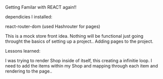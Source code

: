 Getting Familar with REACT again!!

dependicies I installed:

react-router-dom (used Hashrouter for pages)


This is a mock store front idea. Nothing will be functional just going throught the basics of setting up a project.. Adding pages to the project. 


Lessons learned:

I was trying to render Shop inside of itself, this creating a infinitie loop. I need to add the items within my Shop and mapping through each item and rendering to the page..